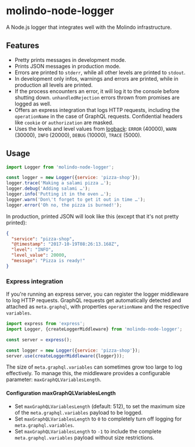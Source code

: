 # molindo-node-logger

A Node.js logger that integrates well with the Molindo infrastructure.

## Features

 - Pretty prints messages in development mode.
 - Prints JSON messages in production mode.
 - Errors are printed to `stderr`, while all other levels are printed to `stdout`.
 - In development only infos, warnings and errors are printed, while in production all levels are printed.
 - If the process encounters an error, it will log it to the console before shutting down. `unhandledRejection` errors thrown from promises are logged as well.
 - Offers an express integration that logs HTTP requests, including the `operationName` in the case of GraphQL requests. Confidential headers like `cookie` or `authorization` are masked.
 - Uses the levels and level values from [logback](https://logback.qos.ch/): `ERROR` (40000), `WARN` (30000), `INFO` (20000), `DEBUG` (10000), `TRACE` (5000).

## Usage

```js
import Logger from 'molindo-node-logger';

const logger = new Logger({service: 'pizza-shop'});
logger.trace('Making a salami pizza …');
logger.debug('Adding salami …');
logger.info('Putting it in the oven …');
logger.warn('Don\'t forget to get it out in time …');
logger.error('Oh no, the pizza is burned!');
```

In production, printed JSON will look like this (except that it's not pretty printed):

```json
{
  "service": "pizza-shop",
  "@timestamp": "2017-10-19T08:26:13.168Z",
  "level": "INFO",
  "level_value": 20000,
  "message": "Pizza is ready!"
}
```

### Express integration

If you're running an express server, you can register the logger middleware to
log HTTP requests. GraphQL requests get automatically detected and attached as
`meta.graphql`, with properties `operationName` and the respective `variables`.

```js
import express from 'express';
import Logger, {createLoggerMiddleware} from 'molindo-node-logger';

const server = express();

const logger = new Logger({service: 'pizza-shop'});
server.use(createLoggerMiddleware({logger}));
```

The size of `meta.graphql.variables` can sometimes grow too large to log
effectively. To manage this, the middleware provides a configurable parameter:
`maxGraphQLVariablesLength`.

#### Configuration maxGraphQLVariablesLength
* Set `maxGraphQLVariablesLength` (default: 512), to set the maximum size of the `meta.graphql.variables` payload to be logged.
* Set `maxGraphQLVariablesLength` to `0` to completely turn off logging for `meta.graphql.variables`.
* Set `maxGraphQLVariablesLength` to `-1` to include the complete `meta.graphql.variables` payload without size restrictions.
